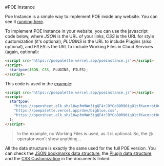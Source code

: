#POE Instance

Poe Instance is a simple way to implement POE inside any website. You can see it [running here](https://poepalette.vercel.app/docs/poeinstanceexample.html).

To implement POE Instance in your website, you can use the javascript code below, where _JSON_ is the URL of your links, _CSS_ is the URL for style customization (it's optional), _PLUGINS_ is the URL to include Plugins (also optional), and _FILES_ is the URL to include Working Files in Cloud Services (again, optional):

```html
<script src="https://poepalette.vercel.app/poeinstance.js"></script>
<script>
  startpoe(JSON, CSS, PLUGINS, FILES);
</script>
```

This code is used in the [example](https://poepalette.vercel.app/docs/poeinstanceexample.html):

```html
<script src="https://poepalette.vercel.app/poeinstance.js"></script>
<script>
  startpoe(
    "https://opensheet.elk.sh/10wpfmMWn3igQF4rJBYCo8OR90igO1tfKwcmrot0ult0/CodeEditors",
    "https://poepalette.vercel.app/dev/bigblue.css",
    "https://opensheet.elk.sh/10wpfmMWn3igQF4rJBYCo8OR90igO1tfKwcmrot0ult0/POEPlugins"
  );
</script>
```

> In the example, no Working Files is used, as it is optional.
> So, the @ operator won't show anything...

All the data structure is exactly the same used for the full POE version. You can check the [JSON bookmarks data structure](https://www.ranoya.com/aulas/tryit/markdown2/index.html?file=https://poepalette.vercel.app/docs/json.md&embed=plain), the [Plugin data structure](https://www.ranoya.com/aulas/tryit/markdown2/index.html?file=https://poepalette.vercel.app/docs/plugins.md&embed=plain) and the [CSS Customization](https://www.ranoya.com/aulas/tryit/markdown2/index.html?file=https://poepalette.vercel.app/docs/css.md&embed=plain) in the documents linked.
